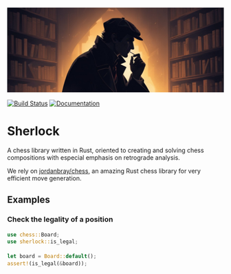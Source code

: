 [![Sherlock Holmes](/images/sherlock.png "Sherlock")](https://www.freepik.com/pikaso)

[![Build Status](https://github.com/miguel-ambrona/sherlock-rust/actions/workflows/rust-ci.yml/badge.svg)](https://github.com/miguel-ambrona/sherlock-rust/actions/workflows/rust-ci.yml)
[![Documentation](https://github.com/miguel-ambrona/sherlock-rust/actions/workflows/rust-docs.yml/badge.svg)](https://github.com/miguel-ambrona/sherlock-rust/actions/workflows/rust-docs.yml)

# Sherlock

A chess library written in Rust, oriented to creating and solving chess 
compositions with especial emphasis on retrograde analysis.

We rely on [jordanbray/chess](https://crates.io/crates/chess), an amazing
Rust chess library for very efficient move generation.

## Examples

### Check the legality of a position

```rust
use chess::Board;
use sherlock::is_legal;

let board = Board::default();
assert!(is_legal(&board));
```